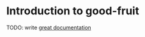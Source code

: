 # Introduction to good-fruit

TODO: write [great documentation](http://jacobian.org/writing/what-to-write/)
